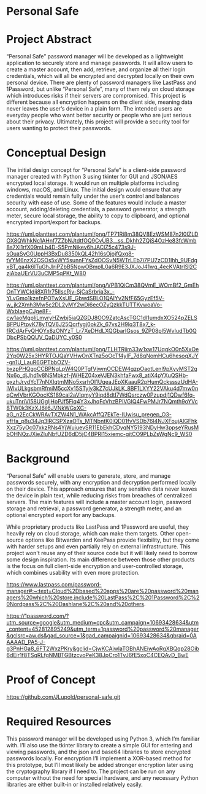 # Personal Safe

# Project Abstract

“Personal Safe” password manager will be developed as a lightweight application to securely store and manage passwords. It will allow users to create a master account, then add, retrieve, and organize all their login credentials, which will all be encrypted and decrypted locally on their own personal device. There are plenty of password managers like LastPass and 1Password, but unlike “Personal Safe”, many of them rely on cloud storage which introduces risks if their servers are compromised. This project is different because all encryption happens on the client side, meaning data never leaves the user’s device in a plain form. The intended users are everyday people who want better security or people who are just serious about their privacy. Ultimately, this project will provide a security tool for users wanting to protect their passwords.

# Conceptual Design

The initial design concept for “Personal Safe” is a client-side password manager created with Python 3 using tkinter for GUI and JSON/AES encrypted local storage. It would run on multiple platforms including windows, macOS, and Linux. The initial design would ensure that any credentials would remain fully under the user’s control and balances security with ease of use. Some of the features would include a master account, adding/deleting credentials, a password generator, a strength meter, secure local storage, the ability to copy to clipboard, and optional encrypted import/export for backups.

https://uml.planttext.com/plantuml/png/TP71Ri8m38QV8EzWSM87n2l0IZLDOX8QWhkNc1AHnf7ZZbNJtdtfOQ9CvUB3__ss_Dkhh2ZQjS4OzHe83fcWmb8s7Xl1rfX09mLb4D-S5PmNikev6hJAClZ5c473s9J-sOuaSyG0UppH3BxDu8350kQL42h16sOjojfQxg8-tVYM6nzX2OSOs5xWY5sunnFYsZdOOSvN5WTrLEb7i7PU7zCD1Ihh_9UFdgxBT_ga4k6lTuGhJlrjPZbB5NpwOBmplL0a6R9E3JXJoJ41wg_4ecKVAtrISl2CzjAbaUErVU3uCMP5qPKt_W80

https://uml.planttext.com/plantuml/png/VPB1QiCm38QVmE_WOmBf2_GmEhOnTYWCIdij8XR1r75IIscRjv-SjCaSrbria3x_-YLvGmo1kzefnPOTwXsUE_GbwdSBLO1QAIYv2NfF65GyzEf5V-w_jk2Xmh3Mw5c2DL2yMY2wDi6ecOZyQzkkTUTTKvwoaVo-WxbIaepCJge8F-cw1aoMgpIiLmyryHZwbj5iaQZGDJ8OO9ZatcAscTGC1dl1umdxXO524pZELSBFPUPtpvK78yTQV6J25Qcrfygj0okZk_67vs2H9lq3T8x7_k-fRCdArFvQHOYx8zONYzT_Lr7XeDHdLXQGbarIGsos_9ZP08pl5WvIudTb0QDbcPSbQQUV_QaDUYC_y0S0

https://uml.planttext.com/plantuml/png/TLHTRjim33w1xw17UqqkO0n5XxOe2Yp0W25x3HYRTOJQaYVHwOnXTnz5oOcTf4yIF_7d8qNomHCu6hesoqXJY-gn1U_LauR6GPTbbOZV-bxzpPHQgoCCBPNgLpW4Q0PTgfVjwmOCDEW4gzpOaotLenl9pXyyMST2gNx6o_djJhd1v8NSMbkzf-jWHEZ04xeVJEN3khfaFwx8_atiX4pYXuQSHb-gxzhJrydYcT7nNXIqtmMNo5xsrhOI1UgeaJEpXKaauR2pHumQckssszUdHA-lWIvULkgsbmRfmiM5ccXv15STyjy3kZ7cUJkLK_8BF1LXYY22VAku4d7mw0nqCwIVbrKGOocKS189caI2aVlqmyY9iqd8dtI7WdQsrczw0Pzupdj1QDwf6fq-ukuTnriVl58UGgljHoPJf5Fiq4Y3xJhqFcVhzBPIVGlQ4FwPMJr7NQmth9oYVc8TW0k3KzXJ6il6JVNkWGxXC-aG_n2EcCkWRAvTXZW4N1_WAkcAffQ7EkTe-IUwisu_pregep_O3-xfHa_p8u34Jq3lRCSPXzaOTs_MTNbntK0lQD01fvVSDb76l4NJXFoujAlGFhkXxz75yOc07xkzRNs4YjWuiuevSR11EbEkhCDyqNY5193NDyHw3ppseYRusMbOHNQzJXieZluNbfUZD6dD5jC4BPRI15xiemc-gitCO9PLbZsWgNc9_WS0


# Background

“Personal Safe” will enable users to generate, store, and manage passwords securely, with any encryption and decryption performed locally on their device. This approach ensures that any sensitive data never leaves the device in plain text, while reducing risks from breaches of centralized servers. The main features will include a master account login, password storage and retrieval, a password generator, a strength meter, and an optional encrypted export for any backups.

While proprietary products like LastPass and 1Password are useful, they heavily rely on cloud storage, which can make them targets. Other open-source options like Bitwarden and KeePass provide flexibility, but they come with harder setups and even partially rely on external infrastructure. This project won't reuse any of their source code but it will likely need to borrow some design inspiration. Its main difference between those other products is the focus on full client-side encryption and user-controlled storage, which combines usability with even more protection.

https://www.lastpass.com/password-manager#:~:text=Cloud%2Dbased%20apps%20are%20password%20managers%20which%20store,include%20LastPass%2C%201Password%2C%20Nordpass%2C%20Dashlane%2C%20and%20others.

https://1password.com/?utm_source=google&utm_medium=cpc&utm_campaign=10693428634&utm_content=452812895249&utm_term=1password%20password%20manager&gclsrc=aw.ds&gad_source=1&gad_campaignid=10693428634&gbraid=0AAAAAD_PA5-J-g3PnHGa8_6FT2WxzPKry&gclid=CjwKCAjwlaTGBhANEiwAoRgXBQqp28Oib6dEir1f8TSqRLfgNMBTGBtzcvoPeK38JpCro1TvJ6fE5xoC4CEQAvD_BwE


# Proof of Concept

https://github.com/JLupold/personal-safe.git

# Required Resources

This password manager will be developed using Python 3, which I’m familiar with. I’ll also use the tkinter library to create a simple GUI for entering and viewing passwords, and the json and base64 libraries to store encrypted passwords locally. For encryption I’ll implement a XOR-based method for this prototype, but I’ll most likely be added stronger encryption later using the cryptography library if I need to. The project can be run on any computer without the need for special hardware, and any necessary Python libraries are either built-in or installed relatively easily.
